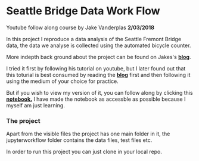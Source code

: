 # **Seattle Bridge Data Work Flow**
Youtube follow along course by Jake Vanderplas **2/03/2018**

In this project I reproduce a data analysis of the Seattle Fremont Bridge data, the data we analyse is collected using the  automated bicycle counter.

More indepth back ground about the project can be found on Jakes's [__blog__](https://www.youtube.com/playlist?list=PLYCpMb24GpOC704uO9svUrihl-HY1tTJJ).

I tried it first by following his tutorial on youtube, but I later found out that this toturial is best consumed by reading the [__blog__](http://jakevdp.github.io/blog/2017/03/03/reproducible-data-analysis-in-jupyter/) first and then following it using the medium of your choice for practice.

But if you wish to view my version of it, you can follow along by clicking this [__notebook.__](https://github.com/MrRutledge/Seattle_Bridge_Data_work_flow/blob/master/DataWorkFlow1.ipynb) 
I have made the notebook as accessble as possible because I myself am just learning. 

### **The project**

Apart from the visible files the project has one main folder in it, the jupyterworkflow folder contains the data files, test files etc.

In order to run this project you can just clone in your local repo. 





